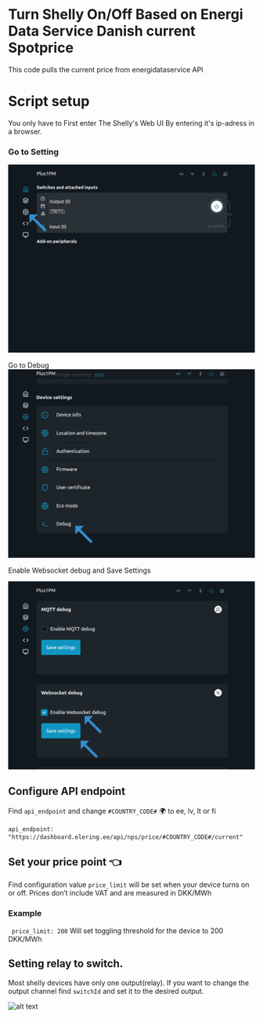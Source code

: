  
# Turn Shelly On/Off Based on Energi Data Service Danish current Spotprice
 
This code pulls the current price from energidataservice API

# Script setup
You only have to 
First enter The Shelly's Web UI By entering it's ip-adress in a browser.
 

### Go to Setting

![My Image](Screenshots/1.png)

Go to Debug
![My Image](Screenshots/2.png)

Enable Websocket debug and Save Settings

![My Image](Screenshots/3.png)



## Configure API endpoint
Find `api_endpoint` and change `#COUNTRY_CODE#` 🌍 to ee, lv, lt or fi
```
api_endpoint: "https://dashboard.elering.ee/api/nps/price/#COUNTRY_CODE#/current"
```
 
## Set your price point  👈
Find configuration value `price_limit` will be set when your device turns on or off. Prices don’t include VAT and are measured in DKK/MWh
### Example
```  price_limit: 200 ```
Will set toggling threshold for the device to 200 DKK/MWh
 
## Setting relay to switch.
Most shelly devices have only one output(relay). If you want to change the output channel find `switchId` and set it to the desired output.
 

![alt text](https://i0.wp.com/dimmer.ee/wp-content/uploads/2022/09/09-trim.jpg?resize=223%2C40&ssl=1)
